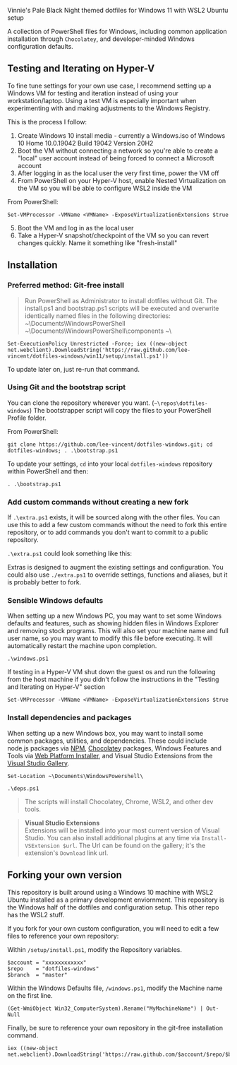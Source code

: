 ﻿﻿Vinnie's Pale Black Night themed dotfiles for Windows 11 with WSL2 Ubuntu setup

A collection of PowerShell files for Windows, including common application installation through `Chocolatey`, and developer-minded Windows configuration defaults.


## Testing and Iterating on Hyper-V

To fine tune settings for your own use case, I recommend setting up a Windows VM for testing and iteration instead of using your workstation/laptop. Using a test VM is especially important when experimenting with and making adjustments to the Windows Registry.

This is the process I follow:

1. Create Windows 10 install media - currently a Windows.iso of Windows 10 Home 10.0.19042 Build 19042 Version 20H2
2. Boot the VM without connecting a network so you're able to create a "local" user account instead of being forced to connect a Microsoft account
3. After logging in as the local user the very first time, power the VM off
4. From PowerShell on your Hyper-V host, enable Nested Virtualization on the VM so you will be able to configure WSL2 inside the VM

From PowerShell:
```posh
Set-VMProcessor -VMName <VMName> -ExposeVirtualizationExtensions $true
```
5. Boot the VM and log in as the local user
6. Take a Hyper-V snapshot/checkpoint of the VM so you can revert changes quickly. Name it something like "fresh-install"


## Installation

### Preferred method: Git-free install

> Run PowerShell as Administrator to install dotfiles without Git.
> The install.ps1 and bootstrap.ps1 scripts will be executed and
> overwrite identically named files in the following directories:
> ~\Documents\WindowsPowerShell
> ~\Documents\WindowsPowerShell\components
> ~\

```posh
Set-ExecutionPolicy Unrestricted -Force; iex ((new-object net.webclient).DownloadString('https://raw.github.com/lee-vincent/dotfiles-windows/win11/setup/install.ps1'))
```

To update later on, just re-run that command.

### Using Git and the bootstrap script

You can clone the repository wherever you want. (`~\repos\dotfiles-windows`) The bootstrapper script will copy the files to your PowerShell Profile folder.

From PowerShell:
```posh
git clone https://github.com/lee-vincent/dotfiles-windows.git; cd dotfiles-windows; . .\bootstrap.ps1
```

To update your settings, `cd` into your local `dotfiles-windows` repository within PowerShell and then:

```posh
. .\bootstrap.ps1
```

### Add custom commands without creating a new fork

If `.\extra.ps1` exists, it will be sourced along with the other files. You can use this to add a few custom commands without the need to fork this entire repository, or to add commands you don't want to commit to a public repository.

`.\extra.ps1` could look something like this:

Extras is designed to augment the existing settings and configuration. You could also use `./extra.ps1` to override settings, functions and aliases, but it is probably better to fork.

### Sensible Windows defaults

When setting up a new Windows PC, you may want to set some Windows defaults and features, such as showing hidden files in Windows Explorer and removing stock programs. This will also set your machine name and full user name, so you may want to modify this file before executing. It will automatically restart the machine upon completion.

```posh
.\windows.ps1
```

If testing in a Hyper-V VM shut down the guest os and run the following from the host machine if you didn't follow the instructions in the "Testing and Iterating on Hyper-V" section

```posh
Set-VMProcessor -VMName <VMName> -ExposeVirtualizationExtensions $true
```

### Install dependencies and packages

When setting up a new Windows box, you may want to install some common packages, utilities, and dependencies. These could include node.js packages via [NPM](https://www.npmjs.org), [Chocolatey](http://chocolatey.org/) packages, Windows Features and Tools via [Web Platform Installer](https://www.microsoft.com/web/downloads/platform.aspx), and Visual Studio Extensions from the [Visual Studio Gallery](http://visualstudiogallery.msdn.microsoft.com/).

```posh
Set-Location ~\Documents\WindowsPowershell\
```

```posh
.\deps.ps1
```

> The scripts will install Chocolatey, Chrome, WSL2, and other dev tools.

> **Visual Studio Extensions**  
> Extensions will be installed into your most current version of Visual Studio. You can also install additional plugins at any time via `Install-VSExtension $url`. The Url can be found on the gallery; it's the extension's `Download` link url.



## Forking your own version

This repository is built around using a Windows 10 machine with WSL2 Ubuntu installed as a primary development enviornment. This repository is the Windows half of the dotfiles and configuration setup. This other repo has the WSL2 stuff.

If you fork for your own custom configuration, you will need to edit a few files to reference your own repository:

Within `/setup/install.ps1`, modify the Repository variables.
```posh
$account = "xxxxxxxxxxxx"
$repo    = "dotfiles-windows"
$branch  = "master"
```

Within the Windows Defaults file, `/windows.ps1`, modify the Machine
name on the first line.
```posh
(Get-WmiObject Win32_ComputerSystem).Rename("MyMachineName") | Out-Null
```

Finally, be sure to reference your own repository in the git-free installation command.
```posh
iex ((new-object net.webclient).DownloadString('https://raw.github.com/$account/$repo/$branch/setup/install.ps1'))
```